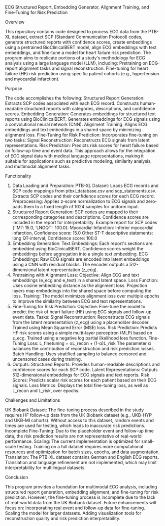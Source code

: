 ECG Structured Report, Embedding Generator, Alignment Training, and Fine-Tuning for Risk Prediction 

Overview

This repository contains code designed to process ECG data from the PTB-XL dataset, extract SCP (Standard Communication Protocol) codes, generate structured reports with confidence scores, create embeddings using a pretrained BioClinicalBERT model, align ECG embeddings with text embeddings, and fine-tune a model for heart failure risk prediction.
The program aims to replicate portions of a study's methodology for ECG analysis using a large language model (LLM), including:
Pretraining on ECG-report alignment tasks and signal reconstruction.
Fine-tuning for heart failure (HF) risk prediction using specific patient cohorts (e.g., hypertension and myocardial infarction).

Purpose

The code accomplishes the following:
Structured Report Generation:
Extracts SCP codes associated with each ECG record.
Constructs human-readable structured reports with categories, descriptions, and confidence scores.
Embedding Generation:
Generates embeddings for structured text reports using BioClinicalBERT.
Generates embeddings for ECG signals using a convolutional neural network (CNN).
Alignment Training:
Aligns ECG embeddings and text embeddings in a shared space by minimizing alignment loss.
Fine-Tuning for Risk Prediction:
Incorporates fine-tuning on two tasks: 
Signal Reconstruction: Reconstructs ECG signals from latent representations.
Risk Prediction: Predicts risk scores for heart failure based on follow-up time and event data.
This approach allows for the integration of ECG signal data with medical language representations, making it suitable for applications such as predictive modeling, similarity analysis, and multimodal alignment tasks.

Functionality

1. Data Loading and Preparation: 
PTB-XL Dataset:
Loads ECG records and SCP code mappings from ptbxl_database.csv and scp_statements.csv.
Extracts SCP codes and their confidence scores for each ECG record.
Preprocessing:
Applies z-score normalization to ECG signals and zero-pads them to a fixed length of 1024 samples for uniform input.
2. Structured Report Generation:
SCP codes are mapped to their corresponding categories and descriptions.
Confidence scores are included in the report for interpretability.
Example report for SCP codes {‘IMI’: 15.0, ‘LNGQT’: 100.0}:
Myocardial Infarction: Inferior myocardial infarction, Confidence score: 15.0
Other ST-T descriptive statements: long QT-interval, Confidence score: 100.0
3. Embedding Generation:
Text Embeddings:
Each report's sections are embedded using BioClinicalBERT.
Confidence scores weight the embeddings before aggregation into a single text embedding.
ECG Embeddings:
Raw ECG signals are encoded into latent embeddings using a CNN with residual blocks.
The encoder outputs a 512-dimensional latent representation (z_ecg).
4. Pretraining with Alignment Loss:
Objective: Align ECG and text embeddings (e_ecg and e_text​) in a shared latent space.
Loss Function:
Uses cosine embedding distance as the alignment loss.
Projection layers map embeddings into the shared space before computing the loss.
Training:
The model minimizes alignment loss over multiple epochs to improve the similarity between ECG and text representations.
5. Fine-Tuning for Risk Prediction:
Objective: Fine-tune the model to predict the risk of heart failure (HF) using ECG signals and follow-up event data.
Tasks:
Signal Reconstruction:
Reconstructs ECG signals from the latent representation (z_ecg) using a placeholder decoder.
Trained using Mean Squared Error (MSE) loss.
Risk Prediction:
Predicts HF risk scores using a simple multi-layer perceptron (MLP) based on z_ecg​.
Trained using a negative log partial likelihood loss function.
Fine-Tuning Loss:
L_finetuning = αL_recon + (1-α)L_risk 
The parameter α balances the contribution of reconstruction and risk prediction losses.
Batch Handling:
Uses stratified sampling to balance censored and uncensored cases during training.
6. Outputs:
Structured Reports:
Provides human-readable descriptions and confidence scores for each SCP code.
Latent Representations:
Outputs 512-dimensional embeddings for ECG signals and text reports.
Risk Scores:
Predicts scalar risk scores for each patient based on their ECG signals.
Loss Metrics:
Displays the total fine-tuning loss, as well as L_recon and L_risk, over epochs.

Challenges and Limitations

UK Biobank Dataset:
The fine-tuning process described in the study requires HF follow-up data from the UK Biobank dataset (e.g., UKB-HYP and UKB-MI cohorts).
Without access to this dataset, random events and times are used for testing, which leads to inaccurate risk predictions.
Incomplete Fine-Tuning:
Due to the placeholder event and follow-up time data, the risk prediction results are not representative of real-world performance.
Scaling:
The current implementation is optimized for small-scale testing. Training on a full dataset requires more computational resources and optimization for batch sizes, epochs, and data augmentation.
Translation:
The PTB-XL dataset contains German and English ECG reports. Translation and language refinement are not implemented, which may limit interpretability for multilingual datasets.

Conclusion

This program provides a foundation for multimodal ECG analysis, including structured report generation, embedding alignment, and fine-tuning for risk prediction. However, the fine-tuning process is incomplete due to the lack of real-world data from the UK Biobank dataset. Future enhancements will focus on:
Incorporating real event and follow-up data for fine-tuning.
Scaling the model for larger datasets.
Adding visualization tools for reconstruction quality and risk prediction interpretability.




